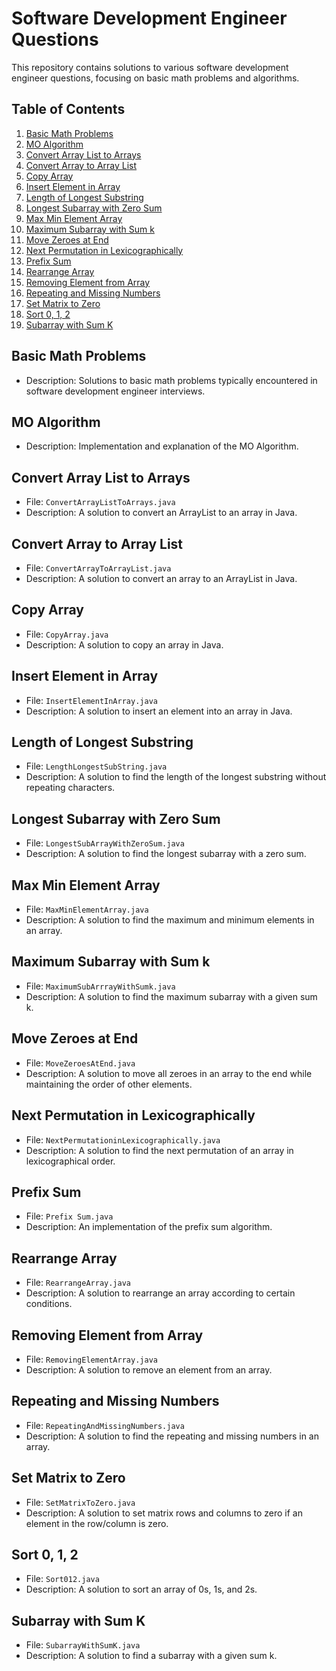 # Software Development Engineer Questions

This repository contains solutions to various software development engineer questions, focusing on basic math problems and algorithms.

## Table of Contents

1. [Basic Math Problems](#basic-math-problems)
2. [MO Algorithm](#mo-algorithm)
3. [Convert Array List to Arrays](#convert-array-list-to-arrays)
4. [Convert Array to Array List](#convert-array-to-array-list)
5. [Copy Array](#copy-array)
6. [Insert Element in Array](#insert-element-in-array)
7. [Length of Longest Substring](#length-of-longest-substring)
8. [Longest Subarray with Zero Sum](#longest-subarray-with-zero-sum)
9. [Max Min Element Array](#max-min-element-array)
10. [Maximum Subarray with Sum k](#maximum-subarray-with-sum-k)
11. [Move Zeroes at End](#move-zeroes-at-end)
12. [Next Permutation in Lexicographically](#next-permutation-in-lexicographically)
13. [Prefix Sum](#prefix-sum)
14. [Rearrange Array](#rearrange-array)
15. [Removing Element from Array](#removing-element-from-array)
16. [Repeating and Missing Numbers](#repeating-and-missing-numbers)
17. [Set Matrix to Zero](#set-matrix-to-zero)
18. [Sort 0, 1, 2](#sort-012)
19. [Subarray with Sum K](#subarray-with-sum-k)

## Basic Math Problems

- Description: Solutions to basic math problems typically encountered in software development engineer interviews.

## MO Algorithm

- Description: Implementation and explanation of the MO Algorithm.

## Convert Array List to Arrays

- File: `ConvertArrayListToArrays.java`
- Description: A solution to convert an ArrayList to an array in Java.

## Convert Array to Array List

- File: `ConvertArrayToArrayList.java`
- Description: A solution to convert an array to an ArrayList in Java.

## Copy Array

- File: `CopyArray.java`
- Description: A solution to copy an array in Java.

## Insert Element in Array

- File: `InsertElementInArray.java`
- Description: A solution to insert an element into an array in Java.

## Length of Longest Substring

- File: `LengthLongestSubString.java`
- Description: A solution to find the length of the longest substring without repeating characters.

## Longest Subarray with Zero Sum

- File: `LongestSubArrayWithZeroSum.java`
- Description: A solution to find the longest subarray with a zero sum.

## Max Min Element Array

- File: `MaxMinElementArray.java`
- Description: A solution to find the maximum and minimum elements in an array.

## Maximum Subarray with Sum k

- File: `MaximumSubArrrayWithSumk.java`
- Description: A solution to find the maximum subarray with a given sum k.

## Move Zeroes at End

- File: `MoveZeroesAtEnd.java`
- Description: A solution to move all zeroes in an array to the end while maintaining the order of other elements.

## Next Permutation in Lexicographically

- File: `NextPermutationinLexicographically.java`
- Description: A solution to find the next permutation of an array in lexicographical order.

## Prefix Sum

- File: `Prefix Sum.java`
- Description: An implementation of the prefix sum algorithm.

## Rearrange Array

- File: `RearrangeArray.java`
- Description: A solution to rearrange an array according to certain conditions.

## Removing Element from Array

- File: `RemovingElementArray.java`
- Description: A solution to remove an element from an array.

## Repeating and Missing Numbers

- File: `RepeatingAndMissingNumbers.java`
- Description: A solution to find the repeating and missing numbers in an array.

## Set Matrix to Zero

- File: `SetMatrixToZero.java`
- Description: A solution to set matrix rows and columns to zero if an element in the row/column is zero.

## Sort 0, 1, 2

- File: `Sort012.java`
- Description: A solution to sort an array of 0s, 1s, and 2s.

## Subarray with Sum K

- File: `SubarrayWithSumK.java`
- Description: A solution to find a subarray with a given sum k.

